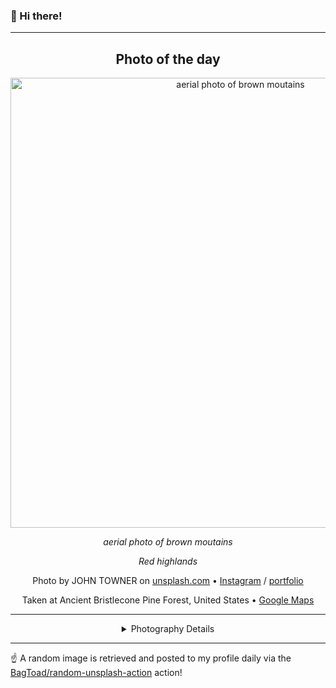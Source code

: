 ### 👋 Hi there!

----
<div align="center">

## Photo of the day
  
  <a href="https://unsplash.com/photos/aerial-photo-of-brown-moutains-JgOeRuGD_Y4"><img width="720" src="https://images.unsplash.com/photo-1477346611705-65d1883cee1e?crop=entropy&cs=tinysrgb&fit=max&fm=jpg&ixid=M3w1NTI0NDl8MHwxfHJhbmRvbXx8fHx8fHx8fDE3MDc1NDQ4Mzd8&ixlib=rb-4.0.3&q=80&w=1080" alt="aerial photo of brown moutains"></a>
  
  <em>aerial photo of brown moutains</em>
  
  <em>Red highlands</em>

  Photo by JOHN TOWNER on [unsplash.com](https://unsplash.com/) • [Instagram](https://instagram.com/heytowner) / [portfolio](http://www.townerphoto.com)
  
  Taken at Ancient Bristlecone Pine Forest, United States • [Google Maps](https://www.google.com/maps/search/?api=1&query=37.4488186,-118.1426005)
  
  ---
  
<details>
<summary>Photography Details</summary>
  
| Parameter     | Value |
| ------------- | ----- |
| Camera Model  | ILCE-7RM2 |
| Exposure Time | 1/640 |
| Aperture      | 4.0 |
| Focal Length  | 177.0 |
| ISO           | 500 |
| Location      | Ancient Bristlecone Pine Forest, United States (United States) |
| Coordinates   | Latitude 37.4488186, Longitude -118.1426005 |

### Map

```geojson
        {
            "type": "FeatureCollection",
            "features": [
                {
                    "type": "Feature",
                    "properties": {},
                    "geometry": {
                        "coordinates": [
                            -118.1426005,
                            37.4488186
                        ],
                        "type": "Point"
                    },
                    "id": 1
                },
                {
                    "type": "Feature",
                    "properties": {},
                    "geometry": {
                        "coordinates": [
                            [
                                -117.8426005,
                                37.7488186
                            ],
                            [
                                -117.8426005,
                                37.148818600000006
                            ],
                            [
                                -118.4426005,
                                37.148818600000006
                            ],
                            [
                                -118.4426005,
                                37.7488186
                            ],
                            [
                                -117.8426005,
                                37.7488186
                            ]
                        ],
                        "type": "LineString"
                    }
                }
            ]
        }
```

</details>

</div>

----

☝️ A random image is retrieved and posted to my profile daily via the [BagToad/random-unsplash-action](https://github.com/BagToad/random-unsplash-action) action!
